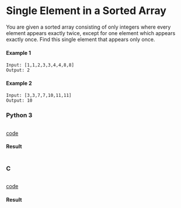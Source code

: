 # Single Element in a Sorted Array
You are given a sorted array consisting of only integers where every element appears exactly twice, except for one element which appears exactly once. Find this single element that appears only once.

#### Example 1
```
Input: [1,1,2,3,3,4,4,8,8]
Output: 2
```

#### Example 2
```
Input: [3,3,7,7,10,11,11]
Output: 10
```

### Python 3
```python

```
[code](Python%203/540.py)

#### Result
```

```

### C
```C

```
[code](C/540.c)

#### Result
```

```
